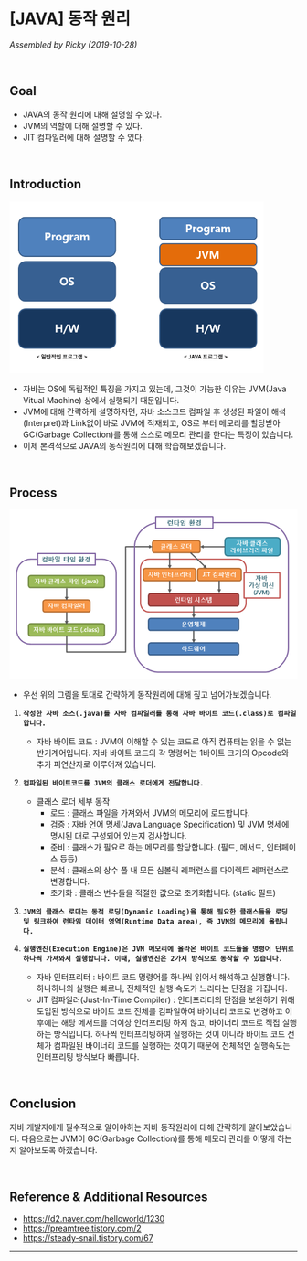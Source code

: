 # [JAVA] 동작 원리

*Assembled by Ricky (2019-10-28)*

<br>

## Goal

- JAVA의 동작 원리에 대해 설명할 수 있다.
- JVM의 역할에 대해 설명할 수 있다.
- JIT 컴파일러에 대해 설명할 수 있다.

<br>

## Introduction

<img src="./resources/java-동작원리-001.png" height="300">

- 자바는 OS에 독립적인 특징을 가지고 있는데, 그것이 가능한 이유는 JVM(Java Vitual Machine) 상에서 실행되기 때문입니다. 
- JVM에 대해 간략하게 설명하자면, 자바 소스코드 컴파일 후 생성된 파일이 해석(Interpret)과 Link없이 바로 JVM에 적재되고, OS로 부터 메모리를 할당받아 GC(Garbage Collection)를 통해 스스로 메모리 관리를 한다는 특징이 있습니다.
- 이제 본격적으로 JAVA의 동작원리에 대해 학습해보겠습니다.

<br>

## Process

<img src="./resources/java-동작원리-002.png" >

- 우선 위의 그림을 토대로 간략하게 동작원리에 대해 짚고 넘어가보겠습니다.

1. **```작성한 자바 소스(.java)를 자바 컴파일러를 통해 자바 바이트 코드(.class)로 컴파일합니다.```**
   - 자바 바이트 코드 : JVM이 이해할 수 있는 코드로 아직 컴퓨터는 읽을 수 없는 반기계어입니다. 자바 바이트 코드의 각 명령어는 1바이트 크기의 Opcode와 추가 피연산자로 이루어져 있습니다. 

2. **```컴파일된 바이트코드를 JVM의 클래스 로더에게 전달합니다.```**
   - 클래스 로더 세부 동작
     - 로드 : 클래스 파일을 가져와서 JVM의 메모리에 로드합니다.
     - 검증 : 자바 언어 명세(Java Language Specification) 및 JVM 명세에 명시된 대로 구성되어 있는지 검사합니다.
     - 준비 : 클래스가 필요로 하는 메모리를 할당합니다. (필드, 메서드, 인터페이스 등등)
     - 분석 : 클래스의 상수 풀 내 모든 심볼릭 레퍼런스를 다이렉트 레퍼런스로 변경합니다.
     - 초기화 : 클래스 변수들을 적절한 값으로 초기화합니다. (static 필드)

3. **```JVM의 클래스 로더는 동적 로딩(Dynamic Loading)을 통해 필요한 클래스들을 로딩 및 링크하여 런타임 데이터 영역(Runtime Data area), 즉 JVM의 메모리에 올립니다.```**

4. **```실행엔진(Execution Engine)은 JVM 메모리에 올라온 바이트 코드들을 명령어 단위로 하나씩 가져와서 실행합니다. 이때, 실행엔진은 2가지 방식으로 동작할 수 있습니다.```**
   - 자바 인터프리터 : 바이트 코드 명령어를 하나씩 읽어서 해석하고 실행합니다. 하나하나의 실행은 빠르나, 전체적인 실행 속도가 느리다는 단점을 가집니다.
   - JIT 컴파일러(Just-In-Time Compiler) : 인터프리터의 단점을 보완하기 위해 도입된 방식으로 바이트 코드 전체를 컴파일하여 바이너리 코드로 변경하고 이후에는 해당 메서드를 더이상 인터프리팅 하지 않고, 바이너리 코드로 직접 실행하는 방식입니다. 하나씩 인터프리팅하여 실행하는 것이 아니라 바이트 코드 전체가 컴파일된 바이너리 코드를 실행하는 것이기 때문에 전체적인 실행속도는 인터프리팅 방식보다 빠릅니다. 

<br>

## Conclusion

자바 개발자에게 필수적으로 알아야하는 자바 동작원리에 대해 간략하게 알아보았습니다. 다음으로는 JVM이 GC(Garbage Collection)를 통해 메모리 관리를 어떻게 하는지 알아보도록 하겠습니다.

<br>

## Reference & Additional Resources

-  https://d2.naver.com/helloworld/1230 
-  https://preamtree.tistory.com/2 
-  https://steady-snail.tistory.com/67 

---

